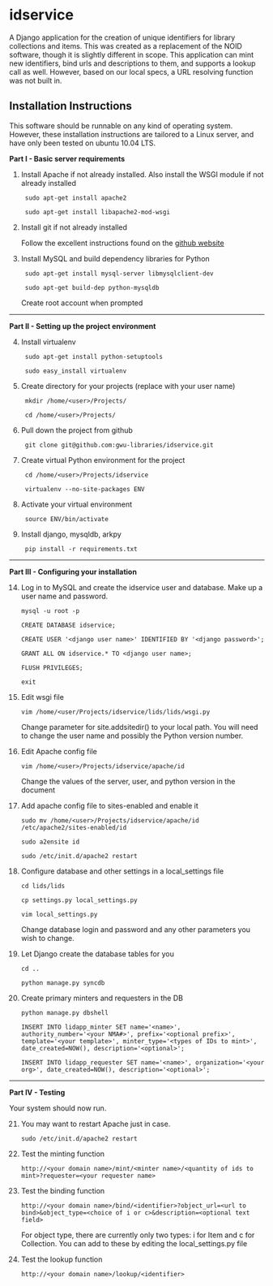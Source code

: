 idservice
=========
A Django application for the creation of unique identifiers for library collections and items.
This was created as a replacement of the NOID software, though it is slightly different in scope.
This application can mint new identifiers, bind urls and descriptions to them, and supports a lookup call as well. However, based on our local specs, a URL resolving function was not built in.


Installation Instructions
-------------------------
This software should be runnable on any kind of operating system. However, these installation instructions are tailored to a Linux server, and have only been tested on ubuntu 10.04 LTS.

**Part I - Basic server requirements**

1. Install Apache if not already installed. Also install the WSGI module if not already installed

        sudo apt-get install apache2

        sudo apt-get install libapache2-mod-wsgi

2. Install git if not already installed

    Follow the excellent instructions found on the [github website](http://help.github.com/linux-set-up-git/)

3. Install MySQL and build dependency libraries for Python

        sudo apt-get install mysql-server libmysqlclient-dev 

        sudo apt-get build-dep python-mysqldb

    Create root account when prompted

- - -

**Part II - Setting up the project environment**

4. Install virtualenv

        sudo apt-get install python-setuptools

        sudo easy_install virtualenv

5. Create directory for your projects (replace <user> with your user name)

        mkdir /home/<user>/Projects/

        cd /home/<user>/Projects/

6. Pull down the project from github

        git clone git@github.com:gwu-libraries/idservice.git

7. Create virtual Python environment for the project

        cd /home/<user>/Projects/idservice
        
        virtualenv --no-site-packages ENV

8. Activate your virtual environment

        source ENV/bin/activate

9. Install django, mysqldb, arkpy

        pip install -r requirements.txt


- - -

**Part III - Configuring your installation**

14. Log in to MySQL and create the idservice user and database. Make up a user name and password.

        mysql -u root -p

        CREATE DATABASE idservice;

        CREATE USER '<django user name>' IDENTIFIED BY '<django password>';

        GRANT ALL ON idservice.* TO <django user name>;
    
        FLUSH PRIVILEGES;

        exit

15. Edit wsgi file

        vim /home/<user/Projects/idservice/lids/lids/wsgi.py

    Change parameter for site.addsitedir() to your local path. You will need to change the user name and possibly the Python version number.

16. Edit Apache config file

        vim /home/<user>/Projects/idservice/apache/id

    Change the values of the server, user, and python version in the document

17. Add apache config file to sites-enabled and enable it

        sudo mv /home/<user>/Projects/idservice/apache/id /etc/apache2/sites-enabled/id

        sudo a2ensite id

        sudo /etc/init.d/apache2 restart

18. Configure database and other settings in a local_settings file

        cd lids/lids

        cp settings.py local_settings.py

        vim local_settings.py

    Change database login and password and any other parameters you wish to change.

19. Let Django create the database tables for you

        cd ..

        python manage.py syncdb

20. Create primary minters and requesters in the DB

        python manage.py dbshell

        INSERT INTO lidapp_minter SET name='<name>', authority_number='<your NMA#>', prefix='<optional prefix>', template='<your template>', minter_type='<types of IDs to mint>', date_created=NOW(), description='<optional>';

        INSERT INTO lidapp_requester SET name='<name>', organization='<your org>', date_created=NOW(), description='<optional>';

- - -

**Part IV - Testing**

Your system should now run. 

21. You may want to restart Apache just in case. 

        sudo /etc/init.d/apache2 restart

22. Test the minting function

        http://<your domain name>/mint/<minter name>/<quantity of ids to mint>?requester=<your requester name>

23. Test the binding function

        http://<your domain name>/bind/<identifier>?object_url=<url to bind>&object_type=<choice of i or c>&description=<optional text field>

    For object type, there are currently only two types: i for Item and c for Collection. You can add to these by editing the local_settings.py file

24. Test the lookup function

        http://<your domain name>/lookup/<identifier>
